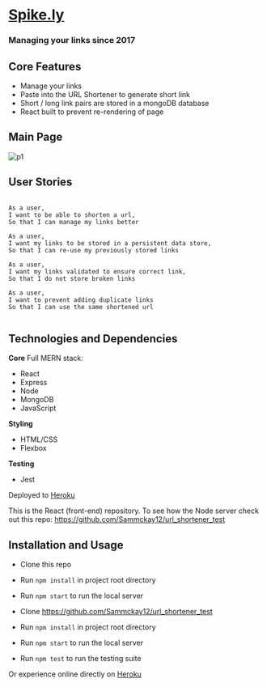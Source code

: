 # [Spike.ly](https://vast-earth-43716.herokuapp.com/)

### Managing your links since 2017

## Core Features

- Manage your links
- Paste into the URL Shortener to generate short link
- Short / long link pairs are stored in a mongoDB database
- React built to prevent re-rendering of page


## Main Page

![p1](http://i.imgur.com/OOahvQb.jpg)

## User Stories

```

As a user,
I want to be able to shorten a url,
So that I can manage my links better

As a user,
I want my links to be stored in a persistent data store,
So that I can re-use my previously stored links

As a user,
I want my links validated to ensure correct link,
So that I do not store broken links

As a user,
I want to prevent adding duplicate links
So that I can use the same shortened url


```

## Technologies and Dependencies

**Core**
Full MERN stack:
- React
- Express
- Node
- MongoDB
- JavaScript

**Styling**
- HTML/CSS
- Flexbox

**Testing**
- Jest


Deployed to [Heroku](https://vast-earth-43716.herokuapp.com/)  

This is the React (front-end) repository. To see how the Node server check out this repo:
https://github.com/Sammckay12/url_shortener_test

## Installation and Usage

- Clone this repo
- Run `npm install` in project root directory
- Run `npm start` to run the local server

- Clone https://github.com/Sammckay12/url_shortener_test
- Run `npm install` in project root directory
- Run `npm start` to run the local server

- Run `npm test` to run the testing suite

Or experience online directly on [Heroku](https://vast-earth-43716.herokuapp.com/)  

